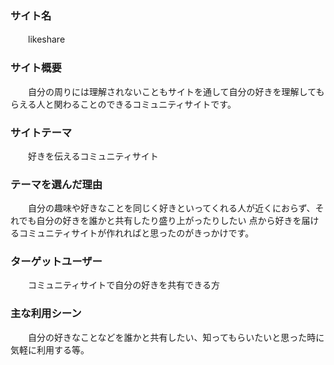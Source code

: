### サイト名

　　likeshare

### サイト概要

　　自分の周りには理解されないこともサイトを通して自分の好きを理解してもらえる人と関わることのできるコミュニティサイトです。

### サイトテーマ

　　好きを伝えるコミュニティサイト

### テーマを選んだ理由

　　自分の趣味や好きなことを同じく好きといってくれる人が近くにおらず、それでも自分の好きを誰かと共有したり盛り上がったりしたい 点から好きを届けるコミュニティサイトが作れればと思ったのがきっかけです。

### ターゲットユーザー

　　コミュニティサイトで自分の好きを共有できる方

### 主な利用シーン

　　自分の好きなことなどを誰かと共有したい、知ってもらいたいと思った時に気軽に利用する等。

